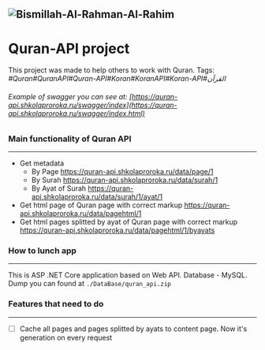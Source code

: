![Bismillah-Al-Rahman-Al-Rahim](https://quran-api.shkolaproroka.ru/content/Bismillah-Al-Rahman-Al-Rahim-Title.png "Bismillah-Al-Rahman-Al-Rahim")
--------
# Quran-API project
This project was made to help others to work with Quran. Tags: _#Quran#QuranAPI#Quran-API#Koran#KoranAPI#Koran-API#القرآن‎_
###### Example of swagger you can see at: [https://quran-api.shkolaproroka.ru/swagger/index](https://quran-api.shkolaproroka.ru/swagger/index.html)

### Main functionality of Quran API
--------
- Get metadata
    - By Page https://quran-api.shkolaproroka.ru/data/page/1
    - By Surah https://quran-api.shkolaproroka.ru/data/surah/1
    - By Ayat of Surah https://quran-api.shkolaproroka.ru/data/surah/1/ayat/1
- Get html page of Quran page with correct markup https://quran-api.shkolaproroka.ru/data/pagehtml/1
- Get html pages splitted by ayat of Quran page with correct markup https://quran-api.shkolaproroka.ru/data/pagehtml/1/byayats

### How to lunch app
--------
This is ASP .NET Core application based on Web API. Database - MySQL. Dump you can found at `./DataBase/quran_api.zip`
### Features that need to do
--------
- [ ] Cache all pages and pages splitted by ayats to content page. Now it's generation on every request
